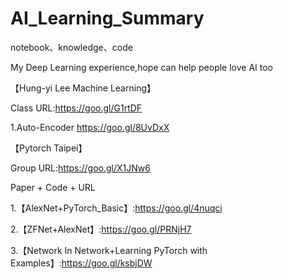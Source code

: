 # AI_Learning_Summary
notebook、knowledge、code

My Deep Learning experience,hope can help people love AI too

【Hung-yi Lee Machine Learning】

Class URL:https://goo.gl/G1rtDF

1.Auto-Encoder https://goo.gl/8UvDxX


【Pytorch Taipei】

Group URL:https://goo.gl/X1JNw6

  Paper          +                Code         +            URL
  
1.【AlexNet+PyTorch_Basic】:https://goo.gl/4nuqci

2.【ZFNet+AlexNet】:https://goo.gl/PRNjH7

3.【Network In Network+Learning PyTorch with Examples】:https://goo.gl/ksbjDW
